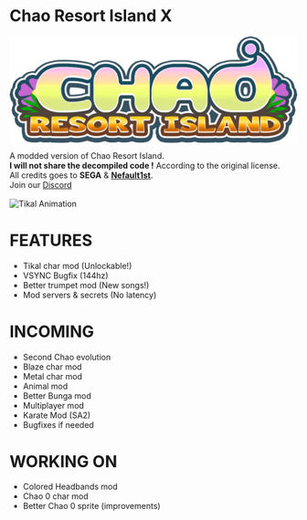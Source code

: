 # Chao Resort Island X
<img align="center" alt="Logo" src="src/patch_resources/Logo/sprCWLogo_Rz.png" />  

A modded version of Chao Resort Island.  
**I will not share the decompiled code !** According to the original license.  
All credits goes to **SEGA** & **[Nefault1st](https://twitter.com/nefault1st)**.  
Join our [Discord](https://discord.gg/vmxGht3yqe)  

<img align="center" alt="Tikal Animation" src="tikal.gif" />  

# FEATURES
- Tikal char mod (Unlockable!)
- VSYNC Bugfix (144hz)
- Better trumpet mod (New songs!)
- Mod servers & secrets (No latency)

# INCOMING
- Second Chao evolution
- Blaze char mod
- Metal char mod
- Animal mod
- Better Bunga mod
- Multiplayer mod
- Karate Mod (SA2)
- Bugfixes if needed

# WORKING ON
- Colored Headbands mod
- Chao 0 char mod
- Better Chao 0 sprite (improvements)
